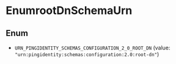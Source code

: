 

# EnumrootDnSchemaUrn

## Enum


* `URN_PINGIDENTITY_SCHEMAS_CONFIGURATION_2_0_ROOT_DN` (value: `"urn:pingidentity:schemas:configuration:2.0:root-dn"`)



